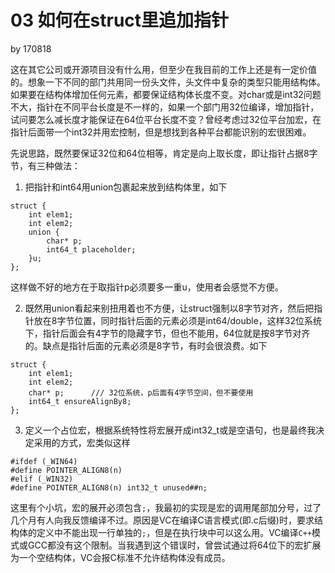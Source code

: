 # 03 如何在struct里追加指针

by 170818

这在其它公司或开源项目没有什么用，但至少在我目前的工作上还是有一定价值的。想象一下不同的部门共用同一份头文件，头文件中复杂的类型只能用结构体。如果要在结构体增加任何元素，都要保证结构体长度不变。对char或是int32问题不大，指针在不同平台长度是不一样的，如果一个部门用32位编译，增加指针，试问要怎么减长度才能保证在64位平台长度不变？曾经考虑过32位平台加宏，在指针后面带一个int32并用宏控制，但是想找到各种平台都能识别的宏很困难。

先说思路，既然要保证32位和64位相等，肯定是向上取长度，即让指针占据8字节，有三种做法：

1. 把指针和int64用union包裹起来放到结构体里，如下

```
struct {
    int elem1;
    int elem2;
    union {
        char* p;
        int64_t placeholder;
    }u;
};
```

这样做不好的地方在于取指针p必须要多一重u，使用者会感觉不方便。

2. 既然用union看起来别扭用着也不方便，让struct强制以8字节对齐，然后把指针放在8字节位置，同时指针后面的元素必须是int64/double，这样32位系统下，指针后面会有4字节的隐藏字节，但也不能用，64位就是按8字节对齐的。缺点是指针后面的元素必须是8字节，有时会很浪费。如下

```
struct {
    int elem1;
    int elem2;
    char* p;      /// 32位系统，p后面有4字节空间，但不要使用
    int64_t ensureAlignBy8;
};
```

3. 定义一个占位宏，根据系统特性将宏展开成int32_t或是空语句，也是最终我决定采用的方式，宏类似这样

```
#ifdef (_WIN64)
#define POINTER_ALIGN8(n)
#elif (_WIN32)
#define POINTER_ALIGN8(n) int32_t unused##n;
```

这里有个小坑，宏的展开必须包含`;`，我最初的实现是宏的调用尾部加分号，过了几个月有人向我反馈编译不过。原因是VC在编译C语言模式(即.c后缀)时，要求结构体的定义中不能出现一行单独的`;`，但是在执行块中可以这么用。VC编译`C++`模式或GCC都没有这个限制。当我遇到这个错误时，曾尝试通过将64位下的宏扩展为一个空结构体，VC会报C标准不允许结构体没有成员。